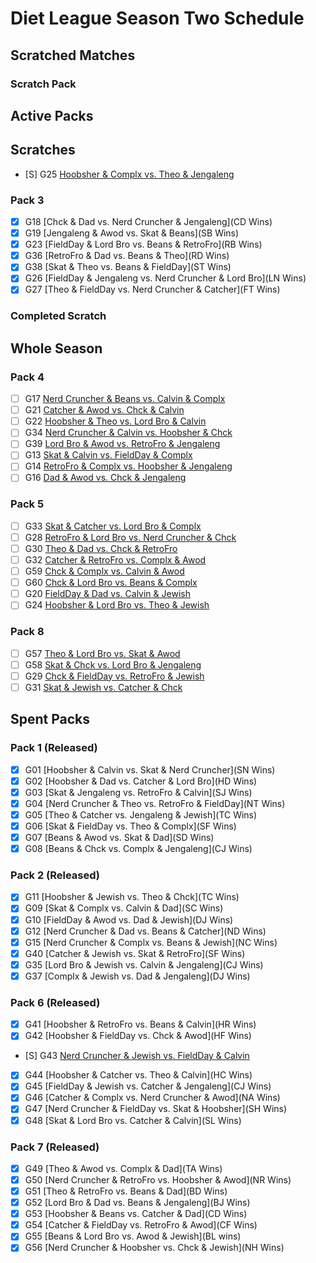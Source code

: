 # Diet League Season Two Schedule

## Scratched Matches

### Scratch Pack

## Active Packs

## Scratches

-   [S] G25 [Hoobsher & Complx vs. Theo & Jengaleng](xxx)

### Pack 3

-   [x] G18 [Chck & Dad vs. Nerd Cruncher & Jengaleng](CD Wins)
-   [x] G19 [Jengaleng & Awod vs. Skat & Beans](SB Wins)
-   [x] G23 [FieldDay & Lord Bro vs. Beans & RetroFro](RB Wins)
-   [x] G36 [RetroFro & Dad vs. Beans & Theo](RD Wins)
-   [x] G38 [Skat & Theo vs. Beans & FieldDay](ST Wins)
-   [x] G26 [FieldDay & Jengaleng vs. Nerd Cruncher & Lord Bro](LN Wins)
-   [x] G27 [Theo & FieldDay vs. Nerd Cruncher & Catcher](FT Wins)

### Completed Scratch

## Whole Season

### Pack 4

-   [ ] G17 [Nerd Cruncher & Beans vs. Calvin & Complx](xxx)
-   [ ] G21 [Catcher & Awod vs. Chck & Calvin](xxx)
-   [ ] G22 [Hoobsher & Theo vs. Lord Bro & Calvin](xxx)
-   [ ] G34 [Nerd Cruncher & Calvin vs. Hoobsher & Chck](xxx)
-   [ ] G39 [Lord Bro & Awod vs. RetroFro & Jengaleng](xxx)
-   [ ] G13 [Skat & Calvin vs. FieldDay & Complx](xxx)
-   [ ] G14 [RetroFro & Complx vs. Hoobsher & Jengaleng](xxx)
-   [ ] G16 [Dad & Awod vs. Chck & Jengaleng](xxx)

### Pack 5

-   [ ] G33 [Skat & Catcher vs. Lord Bro & Complx](xxx)
-   [ ] G28 [RetroFro & Lord Bro vs. Nerd Cruncher & Chck](xxx)
-   [ ] G30 [Theo & Dad vs. Chck & RetroFro](xxx)
-   [ ] G32 [Catcher & RetroFro vs. Complx & Awod](xxx)
-   [ ] G59 [Chck & Complx vs. Calvin & Awod](xxx)
-   [ ] G60 [Chck & Lord Bro vs. Beans & Complx](xxx)
-   [ ] G20 [FieldDay & Dad vs. Calvin & Jewish](xxx)
-   [ ] G24 [Hoobsher & Lord Bro vs. Theo & Jewish](xxx)

### Pack 8

-   [ ] G57 [Theo & Lord Bro vs. Skat & Awod](xxx)
-   [ ] G58 [Skat & Chck vs. Lord Bro & Jengaleng](xxx)
-   [ ] G29 [Chck & FieldDay vs. RetroFro & Jewish](xxx)
-   [ ] G31 [Skat & Jewish vs. Catcher & Chck](xxx)

## Spent Packs

### Pack 1 (Released)

-   [x] G01 [Hoobsher & Calvin vs. Skat & Nerd Cruncher](SN Wins)
-   [x] G02 [Hoobsher & Dad vs. Catcher & Lord Bro](HD Wins)
-   [x] G03 [Skat & Jengaleng vs. RetroFro & Calvin](SJ Wins)
-   [x] G04 [Nerd Cruncher & Theo vs. RetroFro & FieldDay](NT Wins)
-   [x] G05 [Theo & Catcher vs. Jengaleng & Jewish](TC Wins)
-   [x] G06 [Skat & FieldDay vs. Theo & Complx](SF Wins)
-   [x] G07 [Beans & Awod vs. Skat & Dad](SD Wins)
-   [x] G08 [Beans & Chck vs. Complx & Jengaleng](CJ Wins)

### Pack 2 (Released)

-   [x] G11 [Hoobsher & Jewish vs. Theo & Chck](TC Wins)
-   [x] G09 [Skat & Complx vs. Calvin & Dad](SC Wins)
-   [x] G10 [FieldDay & Awod vs. Dad & Jewish](DJ Wins)
-   [x] G12 [Nerd Cruncher & Dad vs. Beans & Catcher](ND Wins)
-   [x] G15 [Nerd Cruncher & Complx vs. Beans & Jewish](NC Wins)
-   [x] G40 [Catcher & Jewish vs. Skat & RetroFro](SF Wins)
-   [x] G35 [Lord Bro & Jewish vs. Calvin & Jengaleng](CJ Wins)
-   [x] G37 [Complx & Jewish vs. Dad & Jengaleng](DJ Wins)

### Pack 6 (Released)

-   [x] G41 [Hoobsher & RetroFro vs. Beans & Calvin](HR Wins)
-   [x] G42 [Hoobsher & FieldDay vs. Chck & Awod](HF Wins)
-   [S] G43 [Nerd Cruncher & Jewish vs. FieldDay & Calvin](xxx)
-   [x] G44 [Hoobsher & Catcher vs. Theo & Calvin](HC Wins)
-   [x] G45 [FieldDay & Jewish vs. Catcher & Jengaleng](CJ Wins)
-   [x] G46 [Catcher & Complx vs. Nerd Cruncher & Awod](NA Wins)
-   [x] G47 [Nerd Cruncher & FieldDay vs. Skat & Hoobsher](SH Wins)
-   [x] G48 [Skat & Lord Bro vs. Catcher & Calvin](SL Wins)

### Pack 7 (Released)

-   [x] G49 [Theo & Awod vs. Complx & Dad](TA Wins)
-   [x] G50 [Nerd Cruncher & RetroFro vs. Hoobsher & Awod](NR Wins)
-   [x] G51 [Theo & RetroFro vs. Beans & Dad](BD Wins)
-   [x] G52 [Lord Bro & Dad vs. Beans & Jengaleng](BJ Wins)
-   [x] G53 [Hoobsher & Beans vs. Catcher & Dad](CD Wins)
-   [x] G54 [Catcher & FieldDay vs. RetroFro & Awod](CF Wins)
-   [x] G55 [Beans & Lord Bro vs. Awod & Jewish](BL wins)
-   [x] G56 [Nerd Cruncher & Hoobsher vs. Chck & Jewish](NH Wins)
